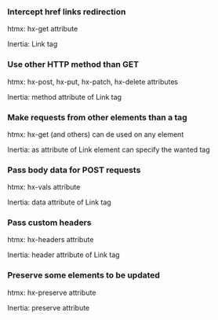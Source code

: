 ### Intercept href links redirection

htmx: hx-get attribute 

Inertia: Link tag

### Use other HTTP method than GET

htmx: hx-post, hx-put, hx-patch, hx-delete attributes

Inertia: method attribute of Link tag

### Make requests from other elements than a tag

htmx: hx-get (and others) can de used on any element

Inertia: as attribute of Link element can specify the wanted tag

### Pass body data for POST requests

htmx: hx-vals attribute 

Inertia: data attribute of Link tag

### Pass custom headers 

htmx: hx-headers attribute 

Inertia: header attribute of Link tag

### Preserve some elements to be updated

htmx: hx-preserve attribute

Inertia: preserve attribute

### 
